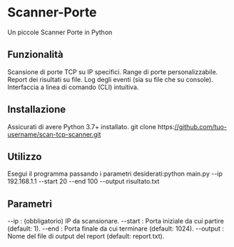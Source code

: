 # Scanner-Porte
Un  piccole Scanner Porte in Python
## Funzionalità
Scansione di porte TCP su IP specifici.
Range di porte personalizzabile.
Report dei risultati su file.
Log degli eventi (sia su file che su console).
Interfaccia a linea di comando (CLI) intuitiva.
## Installazione
Assicurati di avere Python 3.7+ installato.
git clone https:[//github.com/tuo-username/scan-tcp-scanner.git](https://github.com/Figetto7/Scanner-Porte.git)
## Utilizzo
Esegui il programma passando i parametri desiderati:python main.py --ip 192.168.1.1 --start 20 --end 100 --output risultato.txt
## Parametri 
--ip : (obbligatorio) IP da scansionare.
--start : Porta iniziale da cui partire (default: 1).
--end : Porta finale da cui terminare (default: 1024).
--output : Nome del file di output del report (default: report.txt).
